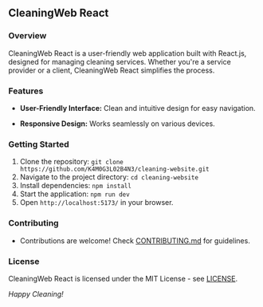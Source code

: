## CleaningWeb React

### Overview

CleaningWeb React is a user-friendly web application built with React.js, designed for managing cleaning services. Whether you're a service provider or a client, CleaningWeb React simplifies the process.

### Features

- **User-Friendly Interface:** Clean and intuitive design for easy navigation.

- **Responsive Design:** Works seamlessly on various devices.

### Getting Started

1. Clone the repository: `git clone https://github.com/K4M0G3L02B4N3/cleaning-website.git`
2. Navigate to the project directory: `cd cleaning-website`
3. Install dependencies: `npm install`
4. Start the application: `npm run dev`
5. Open `http://localhost:5173/` in your browser.

### Contributing

- Contributions are welcome! Check [CONTRIBUTING.md](CONTRIBUTING.md) for guidelines.

### License

CleaningWeb React is licensed under the MIT License - see [LICENSE](LICENSE).

*Happy Cleaning!*

